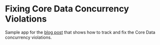 # Fixing Core Data Concurrency Violations

Sample app for the [blog post](http://pawanpoudel.svbtle.com/fixing-core-data-concurrency-violations) that shows how to track and fix the Core Data concurrency violations.
